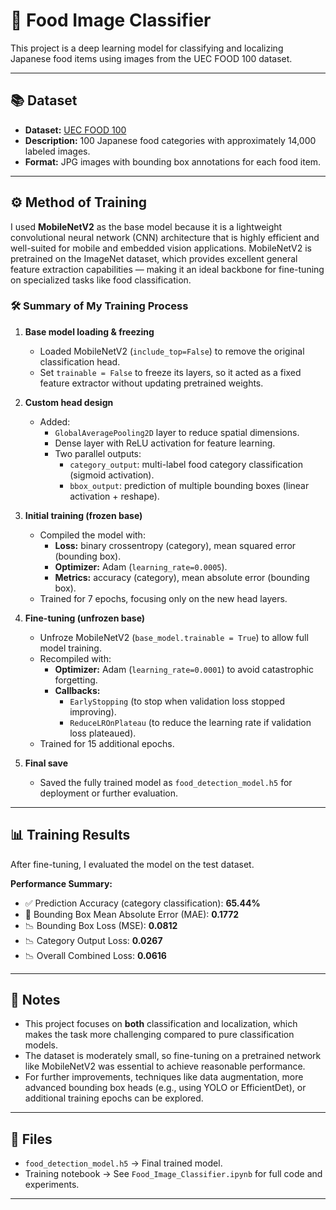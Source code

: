 # 🍱 Food Image Classifier

This project is a deep learning model for classifying and localizing Japanese food items using images from the UEC FOOD 100 dataset.

---

## 📚 Dataset

- **Dataset:** [UEC FOOD 100](http://foodcam.mobi/dataset100.html)  
- **Description:** 100 Japanese food categories with approximately 14,000 labeled images.  
- **Format:** JPG images with bounding box annotations for each food item.

---

## ⚙️ Method of Training

I used **MobileNetV2** as the base model because it is a lightweight convolutional neural network (CNN) architecture that is highly efficient and well-suited for mobile and embedded vision applications. MobileNetV2 is pretrained on the ImageNet dataset, which provides excellent general feature extraction capabilities — making it an ideal backbone for fine-tuning on specialized tasks like food classification.

### 🛠️ Summary of My Training Process

1. **Base model loading & freezing**  
   - Loaded MobileNetV2 (`include_top=False`) to remove the original classification head.  
   - Set `trainable = False` to freeze its layers, so it acted as a fixed feature extractor without updating pretrained weights.

2. **Custom head design**  
   - Added:
     - `GlobalAveragePooling2D` layer to reduce spatial dimensions.
     - Dense layer with ReLU activation for feature learning.
     - Two parallel outputs:
       - `category_output`: multi-label food category classification (sigmoid activation).
       - `bbox_output`: prediction of multiple bounding boxes (linear activation + reshape).

3. **Initial training (frozen base)**  
   - Compiled the model with:
     - **Loss:** binary crossentropy (category), mean squared error (bounding box).
     - **Optimizer:** Adam (`learning_rate=0.0005`).
     - **Metrics:** accuracy (category), mean absolute error (bounding box).
   - Trained for 7 epochs, focusing only on the new head layers.

4. **Fine-tuning (unfrozen base)**  
   - Unfroze MobileNetV2 (`base_model.trainable = True`) to allow full model training.
   - Recompiled with:
     - **Optimizer:** Adam (`learning_rate=0.0001`) to avoid catastrophic forgetting.
     - **Callbacks:** 
       - `EarlyStopping` (to stop when validation loss stopped improving).
       - `ReduceLROnPlateau` (to reduce the learning rate if validation loss plateaued).
   - Trained for 15 additional epochs.

5. **Final save**  
   - Saved the fully trained model as `food_detection_model.h5` for deployment or further evaluation.

---

## 📊 Training Results

After fine-tuning, I evaluated the model on the test dataset.

**Performance Summary:**
- ✅ Prediction Accuracy (category classification): **65.44%**
- 📏 Bounding Box Mean Absolute Error (MAE): **0.1772**
- 📉 Bounding Box Loss (MSE): **0.0812**
- 📉 Category Output Loss: **0.0267**
- 📉 Overall Combined Loss: **0.0616**

---

## 💬 Notes

- This project focuses on **both** classification and localization, which makes the task more challenging compared to pure classification models.
- The dataset is moderately small, so fine-tuning on a pretrained network like MobileNetV2 was essential to achieve reasonable performance.
- For further improvements, techniques like data augmentation, more advanced bounding box heads (e.g., using YOLO or EfficientDet), or additional training epochs can be explored.

---

## 📂 Files

- `food_detection_model.h5` → Final trained model.
- Training notebook → See `Food_Image_Classifier.ipynb` for full code and experiments.

---

